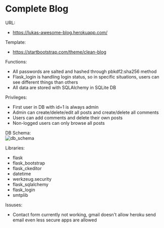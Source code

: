 # Complete Blog

URL:
* https://lukas-awesome-blog.herokuapp.com/

Template:
* https://startbootstrap.com/theme/clean-blog

Functions:
* All passwords are salted and hashed through pbkdf2:sha256 method
* Flask_login is handling login status, so in specific situations, users can see different things than others
* All data are stored with SQLAlchemy in SQLite DB

Privileges:
* First user in DB with id=1 is always admin
* Admin can create/delete/edit all posts and create/delete all comments
* Users can add comments and delete their own posts
* Non-logged users can only browse all posts

DB Schema:   
![db_schema](https://user-images.githubusercontent.com/66170274/117628937-f1c04180-b179-11eb-854b-a3ac49da1416.png)

Libraries:
* flask
* flask_bootstrap
* flask_ckeditor
* datetime
* werkzeug.security
* flask_sqlalchemy
* flask_login
* smtplib

Issuses:
* Contact form currently not working, gmail doesn't allow heroku send email even less secure apps are allowed

